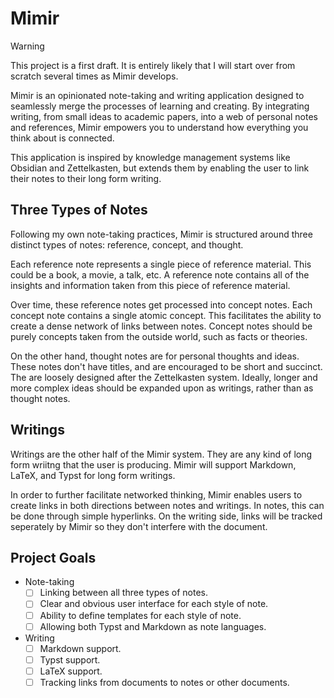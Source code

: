 # Mimir

> [!Warning]
> This project is a first draft. It is entirely likely that I will start over from scratch several times as Mimir develops.

Mimir is an opinionated note-taking and writing application designed to seamlessly merge the processes of learning and creating. By integrating writing, from small ideas to academic papers, into a web of personal notes and references, Mimir empowers you to understand how everything you think about is connected.

This application is inspired by knowledge management systems like Obsidian and Zettelkasten, but extends them by enabling the user to link their notes to their long form writing.

## Three Types of Notes

Following my own note-taking practices, Mimir is structured around three distinct types of notes: reference, concept, and thought.

Each reference note represents a single piece of reference material. This could be a book, a movie, a talk, etc. A reference note contains all of the insights and information taken from this piece of reference material.

Over time, these reference notes get processed into concept notes. Each concept note contains a single atomic concept. This facilitates the ability to create a dense network of links between notes. Concept notes should be purely concepts taken from the outside world, such as facts or theories.

On the other hand, thought notes are for personal thoughts and ideas. These notes don't have titles, and are encouraged to be short and succinct. The are loosely designed after the Zettelkasten system. Ideally, longer and more complex ideas should be expanded upon as writings, rather than as thought notes.

## Writings

Writings are the other half of the Mimir system. They are any kind of long form wriitng that the user is producing. Mimir will support Markdown, LaTeX, and Typst for long form writings.

In order to further facilitate networked thinking, Mimir enables users to create links in both directions between notes and writings. In notes, this can be done through simple hyperlinks. On the writing side, links will be tracked seperately by Mimir so they don't interfere with the document.

## Project Goals

- Note-taking
  - [ ] Linking between all three types of notes.
  - [ ] Clear and obvious user interface for each style of note.
  - [ ] Ability to define templates for each style of note.
  - [ ] Allowing both Typst and Markdown as note languages.
- Writing
  - [ ] Markdown support.
  - [ ] Typst support.
  - [ ] LaTeX support.
  - [ ] Tracking links from documents to notes or other documents.